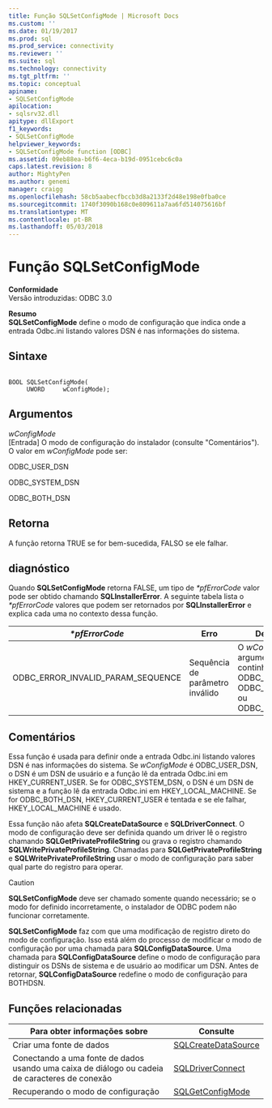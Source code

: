 ```yaml
---
title: Função SQLSetConfigMode | Microsoft Docs
ms.custom: ''
ms.date: 01/19/2017
ms.prod: sql
ms.prod_service: connectivity
ms.reviewer: ''
ms.suite: sql
ms.technology: connectivity
ms.tgt_pltfrm: ''
ms.topic: conceptual
apiname:
- SQLSetConfigMode
apilocation:
- sqlsrv32.dll
apitype: dllExport
f1_keywords:
- SQLSetConfigMode
helpviewer_keywords:
- SQLSetConfigMode function [ODBC]
ms.assetid: 09eb88ea-b6f6-4eca-b19d-0951cebc6c0a
caps.latest.revision: 8
author: MightyPen
ms.author: genemi
manager: craigg
ms.openlocfilehash: 58cb5aabecfbccb3d8a2133f2d48e198e0fba0ce
ms.sourcegitcommit: 1740f3090b168c0e809611a7aa6fd514075616bf
ms.translationtype: MT
ms.contentlocale: pt-BR
ms.lasthandoff: 05/03/2018
---
```

# <a name="sqlsetconfigmode-function"></a>Função SQLSetConfigMode
**Conformidade**  
 Versão introduzidas: ODBC 3.0  
  
 **Resumo**  
 **SQLSetConfigMode** define o modo de configuração que indica onde a entrada Odbc.ini listando valores DSN é nas informações do sistema.  
  
## <a name="syntax"></a>Sintaxe  
  
```  
  
BOOL SQLSetConfigMode(  
     UWORD     wConfigMode);  
```  
  
## <a name="arguments"></a>Argumentos  
 *wConfigMode*  
 [Entrada] O modo de configuração do instalador (consulte "Comentários"). O valor em *wConfigMode* pode ser:  
  
 ODBC_USER_DSN  
  
 ODBC_SYSTEM_DSN  
  
 ODBC_BOTH_DSN  
  
## <a name="returns"></a>Retorna  
 A função retorna TRUE se for bem-sucedida, FALSO se ele falhar.  
  
## <a name="diagnostics"></a>diagnóstico  
 Quando **SQLSetConfigMode** retorna FALSE, um tipo de  *\*pfErrorCode* valor pode ser obtido chamando **SQLInstallerError**. A seguinte tabela lista o  *\*pfErrorCode* valores que podem ser retornados por **SQLInstallerError** e explica cada uma no contexto dessa função.  
  
|*\*pfErrorCode*|Erro|Description|  
|---------------------|-----------|-----------------|  
|ODBC_ERROR_INVALID_PARAM_SEQUENCE|Sequência de parâmetro inválido|O *wConfigMode* argumento não continha ODBC_USER_DSN, ODBC_SYSTEM_DSN ou ODBC_BOTH_DSN.|  
  
## <a name="comments"></a>Comentários  
 Essa função é usada para definir onde a entrada Odbc.ini listando valores DSN é nas informações do sistema. Se *wConfigMode* é ODBC_USER_DSN, o DSN é um DSN de usuário e a função lê da entrada Odbc.ini em HKEY_CURRENT_USER. Se for ODBC_SYSTEM_DSN, o DSN é um DSN de sistema e a função lê da entrada Odbc.ini em HKEY_LOCAL_MACHINE. Se for ODBC_BOTH_DSN, HKEY_CURRENT_USER é tentada e se ele falhar, HKEY_LOCAL_MACHINE é usado.  
  
 Essa função não afeta **SQLCreateDataSource** e **SQLDriverConnect**. O modo de configuração deve ser definida quando um driver lê o registro chamando **SQLGetPrivateProfileString** ou grava o registro chamando **SQLWritePrivateProfileString**. Chamadas para **SQLGetPrivateProfileString** e **SQLWritePrivateProfileString** usar o modo de configuração para saber qual parte do registro para operar.  
  
> [!CAUTION]  
>  **SQLSetConfigMode** deve ser chamado somente quando necessário; se o modo for definido incorretamente, o instalador de ODBC podem não funcionar corretamente.  
  
 **SQLSetConfigMode** faz com que uma modificação de registro direto do modo de configuração. Isso está além do processo de modificar o modo de configuração por uma chamada para **SQLConfigDataSource**. Uma chamada para **SQLConfigDataSource** define o modo de configuração para distinguir os DSNs de sistema e de usuário ao modificar um DSN. Antes de retornar, **SQLConfigDataSource** redefine o modo de configuração para BOTHDSN.  
  
## <a name="related-functions"></a>Funções relacionadas  
  
|Para obter informações sobre|Consulte|  
|---------------------------|---------|  
|Criar uma fonte de dados|[SQLCreateDataSource](../../../odbc/reference/syntax/sqlcreatedatasource-function.md)|  
|Conectando a uma fonte de dados usando uma caixa de diálogo ou cadeia de caracteres de conexão|[SQLDriverConnect](../../../odbc/reference/syntax/sqldriverconnect-function.md)|  
|Recuperando o modo de configuração|[SQLGetConfigMode](../../../odbc/reference/syntax/sqlgetconfigmode-function.md)|
